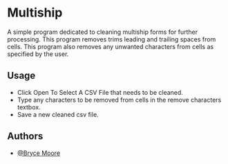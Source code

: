 # Multiship

A simple program dedicated to cleaning multiship forms for further processing.
This program removes trims leading and trailing spaces from cells.
This program also removes any unwanted characters from cells as specified by the user.

## Usage

- Click Open To Select A CSV File that needs to be cleaned.
- Type any characters to be removed from cells in the remove characters textbox.
- Save a new cleaned csv file.

## Authors

- [@Bryce Moore](https://www.github.com/moorebrycek)

